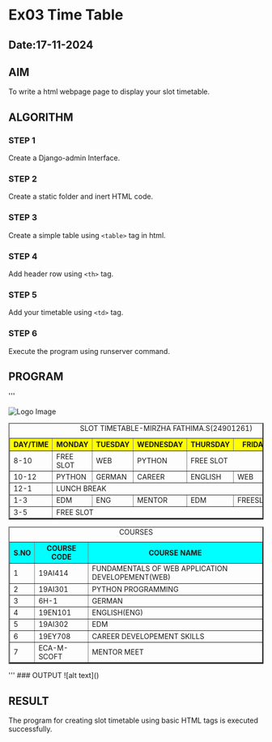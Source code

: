 # Ex03 Time Table
## Date:17-11-2024

## AIM
To write a html webpage page to display your slot timetable.

## ALGORITHM
### STEP 1
Create a Django-admin Interface.

### STEP 2
Create a static folder and inert HTML code.

### STEP 3
Create a simple table using ```<table>``` tag in html.

### STEP 4
Add header row using ```<th>``` tag.

### STEP 5
Add your timetable using ```<td>``` tag.

### STEP 6
Execute the program using runserver command.

## PROGRAM
'''
<html>
<body>
<img src="logo.png" width="700" height="200" alt="Logo Image">
<table border="2" cellspacing="15" cellpadding="5">
     <caption>SLOT TIMETABLE-MIRZHA FATHIMA.S(24901261)</caption>
     <tr bgcolor="yellow">
        <th>DAY/TIME</th>
        <th> MONDAY</th>
        <th> TUESDAY</th>
        <th>WEDNESDAY</th>
        <th>THURSDAY</th>
        <th>FRIDAY</th>
        <th>SATURDAY</th>
   </tr>
   <tr>
   <td>8-10</td>
   <td>FREE SLOT</td>
   <td>WEB</td>
   <td>PYTHON</td>
   <td colspan="3">FREE SLOT</td>
</tr>
<tr>
   <td>10-12</td>
   <td>PYTHON</td>
   <td>GERMAN</td>
   <td>CAREER</td>
   <td>ENGLISH</td>
   <td>WEB</td>
   <td>GERMAN</td>
</tr>
<tr>
   <td>12-1</td>
   <td colspan="6">LUNCH BREAK</td>
</tr>
<tr>
<td>1-3</td>
<td>EDM</td>
<td>ENG</td>
<td>MENTOR</td>
<td>EDM</td>
<td>FREESLOT</td>
<td>WEB</td>
</tr>
<tr>
    <td>3-5</td>
    <td colspan="6">FREE SLOT</td>
</tr>
</table>
<table border="2" cellspacing="15" cellpadding="5">
    <caption>COURSES</caption>
        <tr bgcolor="cyan">
            <th>S.NO</th>
            <th>COURSE CODE</th>
            <th>COURSE NAME</th>
         </tr>
         <tr>
             <td>1</td>
             <td>19AI414</td>
             <td>FUNDAMENTALS OF WEB APPLICATION DEVELOPEMENT(WEB)</td>
         </tr>
         <tr>
             <td>2</td>
             <td>19AI301</td>
             <td>PYTHON PROGRAMMING</td>
         </tr>
         <tr>
             <td>3</td>
             <td>6H-1</td>
             <td>GERMAN</td>
         </tr>
         <tr>
             <td>4</td>
             <td>19EN101</td>
             <td>ENGLISH(ENG)</td>
        </tr>
        <tr>
             <td>5</td>
             <td>19AI302</td>
             <td>EDM</td>
        </tr>
        <tr>
             <td>6</td>
             <td>19EY708</td>
             <td>CAREER DEVELOPEMENT SKILLS</td>
         </tr>
         <tr>
             <td>7</td>
             <td>ECA-M-SCOFT</td>
             <td>MENTOR MEET</td>
          </tr>
</table>
</body>
</html>
'''
### OUTPUT
![alt text](<Screenshot (59).png>)

## RESULT
The program for creating slot timetable using basic HTML tags is executed successfully.
